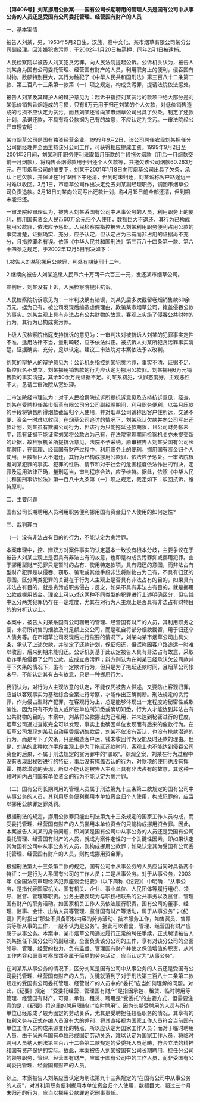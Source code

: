 **【第406号】刘某挪用公款案——国有公司长期聘用的管理人员是国有公司中从事公务的人员还是受国有公司委托管理、经营国有财产的人员**

一、基本案情

被告人刘某，男，1953年5月2日生，汉族，高中文化，某市烟草有限公司某分公司副经理。因涉嫌犯贪污罪，于2002年1月20日被羁押，同年2月1日被逮捕。

人民检察院以被告人刘某犯贪污罪，向人民法院提起公诉。公诉机关认为，被告人刘某身为国有公司委托管理、经营国有财产的人员，利用职务上的便利，侵吞国有财物，数额特别巨大，其行为触犯了《中华人民共和国刑法》第三百八十二条第二款、第三百八十三条第一款第（一）项之规定，构成贪污罪，提请法院依法惩处。

被告人刘某及其辩护人的辩护意见为：起诉书指控刘某贪污的款项中绝大部分是刘某低价销售香烟造成的亏损，只有6万元用于归还刘某的个人欠款，对低价销售造成的亏损不应认定为贪污。而且刘某还曾向某市烟草公司出具了欠条，制定了还款计划，承诺还款，不具有将公款据为己有的故意，不应认定为贪污。一审法院经公开审理查明：

某市烟草公司是国有独资经营企业。1999年9月2日，该公司聘任农民刘某担任分公司副经理并全面主持该分公司工作，可获得相应提成工资。1999年9月2日至2001年2月间，刘某利用职务便利采取每月压款的手段拖欠烟款（用后一月烟款交前一月烟款），将销售香烟得款用于归还个人欠款等，共拖欠该公司烟款60.263万元。在市烟草公司的催要下，刘某于2001年1月8日向市烟草公司出具了欠条，承认上述欠款，并保证在1月19日下午还清，但到时未归还，刘某谎称客户路途远一时难以收回。3月1日，市烟草公司作出决定免去刘某副经理职务，调回市烟草公司负责追款。3月18日刘某向公司写出还款计划，称4月15日前全部还清，但到期未能归还。

一审法院经审理认为，被告人刘某系国有公司中从事公务的人员，利用职务上的便利，挪用国有资金人民币60万余元归个人使用，数额巨大不退还，其行为已构成挪用公款罪，依法应予惩处。人民检察院指控被告人刘某利用职务便利占用公款的事实清楚，证据确实、充分，应予认定，但认定占为已有而非占用的证据尚不充分，且指控罪名有误。依照《中华人民共和国刑法》第三百八十四条第一款、第六十四条之规定，于2002年12月5日判决如下：

1.被告人刘某犯挪用公款罪，判处有期徒刑十二年。

2.继续向被告人刘某追缴人民币六十万两千六百三十元，发还某市烟草公司。

宣判后，刘某没有上诉，人民检察院提出抗诉。

人民检察院抗诉意见为：一审判决确有错误，刘某先后多次截留卷烟销售款60余万元，据为己有。被公司发现后编造虚假理由，欺骗某市烟草公司，掩盖侵吞公款的事实。刘某主观上具有非法占有公共财物的故意，客观上实施了侵吞公共财物的行为，其行为已构成贪污罪。

上级人民检察院出庭支持抗诉的意见为：一审判决对被抗诉人刘某的犯罪事实定性不准，适用法律不当，量刑畸轻，应予依法纠正。被抗诉人刘某所犯贪污罪事实清楚，证据确实、充分，足以认定。建议二审法院对本案依法予以改判。

刘某的辩护人的辩护意见为：公诉机关指控刘某犯贪污罪，事实不清、证据不足，指控罪名不成立。刘某挪用销售款的行为应认定为挪用公款罪。刘某挪用6万元销售款的事实清楚，其余50余万元证据不足。刘某系初犯，认罪态度好，主观恶性不大，恳请二审法院从宽处理。

二审法院经审理认为：对于人民检察院抗诉所提抗诉意见及支持抗诉意见，经查，刘某在受聘担任某市烟草有限公司分公司副经理期间，利用职务便利，以每月压款的手段将销售所得烟款截留归个人使用，并对烟草公司谎称因客户住所远，交通不便，资金一时难以收回，在烟草公司追讨的情况下，刘某承认欠款并向公司写出还款计划，刘某虽有欺骗公司行为，但该行为只能拖延还款期限，且公司财务帐未平，现有证据不能证实刘某将公款占为己有，在法院审理期间检察机关亦未提交新的证据，故检察机关所提抗诉意见，法院不予采纳。原审被告人刘某受国有公司长期聘用，在管理、经营国有财产过程中，利用职务上的便利，挪用国有资金归个人使用，且数额巨大不退还，其行为已构成挪用公款罪，依法应予惩处。一审法院根据刘某犯罪的事实、犯罪的性质、情节和对于社会的危害程度依法作出的判决，定罪及适用法律正确，量刑适当，审判程序合法，应予维持。据此，依照《中华人民共和国刑事诉讼法》第一百八十九条第（一）项之规定，裁定如下：驳回抗诉，维持原判。

二、主要问题

国有公司长期聘用人员利用职务便利挪用国有资金归个人使用的如何定性?

三、裁判理由

（一）没有非法占有目的的行为，不能认定为贪污罪。

本案审理中，控、辩双方对案件事实的认定基本一致没有根本分歧，主要争议在于被告人刘某主观上是否具有非法占有的故意，也即是构成贪污罪抑或挪用犯罪。由于挪用型财产犯罪只是暂时的占有、使用特定款项，具有归还的意图，而非法占有型财产犯罪是以侵吞、窃取、骗取或其他手段非法将财物占为己有，不具有归还的意图。区分两类犯罪的关键在于行为人主观上是否具有非法占有的目的，如果具有非法占有目的，就是贪污或职务侵占；反之，如果不具有非法占有目的，就是挪用公款或挪用资金。理论上可以对这两种不同类型的犯罪进行上述明确区分，但实践中区分两类犯罪仍存在一定难度，尤其在对行为人主观上是否具有非法占有财物目的的分析认定上。

本案中，被告人刘某系国有公司聘用的管理、经营国有财产的人员，其利用职务之便，未将所销售的烟款及时足额上交公司，而是私自将部分烟款截留，用于归还个人债务等。在市烟草公司发现后进行催要的情况下，刘某向某市烟草公司出具欠条，承认了上述欠款，并制定了还款计划，保证归还，但谎称因客户路途远一时难以收回，后来到期未能归还。公诉机关基于此认定被告人具有非法占有故意，采取欺诈手段侵吞了公司公款，应成立贪污罪；辩方则认为在刘某已经承认欠公司款并写下欠条的情况下，虽有一定欺诈行为，但只是为了拖延还款时间，且烟草公司帐未平，不能认定其有占有故意，只是一种挪用行为。

我们认为，对行为人主观故意的认定，不能仅凭被告人供述，又要防止客观归罪，应当以客观事实为基础综合全案进行考察，才能作出正确判断。刑法规定的贪污罪，作为侵占型财产犯罪，在客观行为上，总是能够体现出一定程度的秘密性或欺骗性，因为只有不为他人或所在单位所知悉或确切知悉，行为人才能达到非法占有公共财物的目的。本案中，刘某将公款挪出为己私用，并未达到秘密进行的程度，烟草公司通过查帐完全可以发现，事实上也确因单位发现而有后来的催款行为。在烟草公司发现刘某私自动用香烟销售款后，刘某不仅没有否认，也没有携款潜逃的行为，而是写下了欠条，只是编造客户远、钱未收回作为没能及时还款的理由。但是，刘某的此种欺诈手段主观上是为了拖延还款时间，客观上也不能达到侵吞公司资金的后果，不属于刑法规定的贪污罪中的“骗取”。综观全案，刘某在行为过程中没有表现出秘密进行的特征，事后没有掩盖否认的行为，对款项的使用也没有挥霍、携款潜逃的表现，所以不能认定被告人主观上具有非法占有的故意，其这种一段时间内占用国有单位资金的行为不能认定为贪污罪。

（二）国有公司长期聘用的管理人员属于刑法第九十三条第二款规定的国有公司中从事公务的人员，其利用职务便利挪用本单位资金归个人使用，构成犯罪的，应当以挪用公款罪定罪处罚。

根据刑法的规定，挪用公款罪只能由刑法第九十三条规定的国家工作人员构成，而受委托管理、经营国有财产的人员挪用本单位资金的只能构成挪用资金罪。因此，本案被告人刘某的身份问题，即刘某是国有公司中从事公务的人员还是受国有公司委托管理、经营国有财产的人员，就成为案件定性的一个关键性因素，即如果认定其为国有公司中从事公务的人员，则构成挪用公款罪；如果认定其为受国有公司委托管理、经营国有财产的人员，则构成挪用资金罪。

根据刑法第九十三条第二款的规定，国有公司中从事公务的人员应当同时具备两个特征：一是行为人系国有公司的工作人员；二是从事公务。对于从事公务，2003年《全国法院审理经济犯罪座谈会纪要》（以下简称《纪要》）中明确：“从事公务，是指代表国家机关、国有机关、企业、事业单位、人民团体等履行组织、领导、监督、管理等职责。公务主要表现为与职权相联系的公共事务以及监督、管理国有财产的职务活动。如国家机关工作人员依法履行职责，国有公司的董事、经理、监事、会计、出纳人员等管理、监督国有财产等活动，属于从事公务”；《纪要》同时指出“那些不具备职权内容的劳务活动、技术服务工作，如售货员、售票员等所从事的工作，一般不认为是公务”。据此可以看出，管理、经营国有财产应属于从事公务。本案中，某市烟草公司通过履行正常的聘任手续，正式聘请被告人刘某担任下属分公司的副经理，全面负责该分公司的工作，享有对该分公司的全面领导、管理、经营的权力，负有监督、管理国有财产并使之保值增值的职责，从其工作内容和职责考察显然不属于简单的劳务活动，应当认定为“从事公务”。

在刘某系从事公务的情况下，区分刘某是国有公司中从事公务的人员还是受国有公司委托管理、经营国有财产的人员，关键就落到了对于刑法第三百八十二条第二款规定的受国有公司委托管理、经营财产的人员中的“委托”应当如何理解的问题。对此，《纪要》规定：“受委托经营、管理国有财产”是指因承包、租赁、临时聘用等管理、经营国有财产。可见，承包、租赁、聘用是“受委托”的主要方式，但需要注意的是，《纪要》将这里的聘用限制在“临时聘用”。因为长期受聘用的人员与所在单位已经形成了较为固定的劳动关系，尤其是受聘担任较高职务的情况，其享有的权利义务与正式在编人员没有大的差别，将其直接视为国家工作人员符合当前国有单位工作人员构成来源变化的特点，所以应认定为国家工作人员；而对于临时聘用人员，由于尚未与国有单位形成固定劳动关系，难以认定为国家工作人员，将临时聘用人员纳人刑法第三百八十二条第二款规定的受委托人员范畴，符合立法的精神和国有资产保护的实际。故此，本案被告人刘某被国有公司长期聘用，担任分公司的领导职务，管理、经营国有财产，应属于国有公司中的工作人员，而非受国有公司委托管理、经营国有财产的人员。

综上，本案被告人刘某应当认定为刑法第九十三条规定的“在国有公司中从事公务的人员”，对其利用职务便利挪用本单位资金归个人使用，数额巨大、超过三个月未归还的行为，应当以挪用公款罪追究刑事责任。